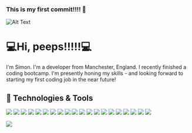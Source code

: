 ### This is my first commit!!!! 👋

![Alt Text](https://scontent.fman2-1.fna.fbcdn.net/v/t1.6435-9/211740740_10161365700035031_7415347136007861351_n.jpg?_nc_cat=103&ccb=1-3&_nc_sid=730e14&_nc_ohc=vq62_ZS3ZAEAX_3Sf-l&tn=CPLMNQlGA3lfzFqG&_nc_ht=scontent.fman2-1.fna&oh=d492a7045b1247d5d88e0a072fae415a&oe=60E3BB76)

# 💻Hi, peeps!!!!!💻

I'm Simon. I'm a developer from Manchester, England. I recently finished a coding bootcamp. I'm presently honing my skills - and looking forward to starting my first coding job in the near future!

## 🔧 Technologies & Tools

![](https://img.shields.io/badge/Linux-FCC624?style=flat&logo=linux&logoColor=black) ![](https://img.shields.io/badge/javascript-%23323330.svg?style=flat&logo=javascript&logoColor=%23F7DF1E) ![](https://img.shields.io/badge/node.js-%2343853D.svg?style=flat&logo=node-dot-js&logoColor=white) ![](https://img.shields.io/badge/html5-%23E34F26.svg?style=flat&logo=html5&logoColor=white) ![](https://img.shields.io/badge/css3-%231572B6.svg?style=flat&logo=css3&logoColor=white) ![](https://img.shields.io/badge/express.js-%23404d59.svg?style=flat&logo=express&logoColor=%2361DAFB") ![](https://img.shields.io/badge/react-%2320232a.svg?style=flat&logo=react&logoColor=%2361DAFB) ![](https://img.shields.io/badge/tailwindcss-%2338B2AC.svg?style=flat&logo=tailwind-css&logoColor=white) ![](https://img.shields.io/badge/bootstrap-%23563D7C.svg?style=flat&logo=bootstrap&logoColor=white) ![](https://img.shields.io/badge/materialui-%230081CB.svg?style=flat&logo=material-ui&logoColor=white) ![](https://img.shields.io/badge/jquery-%230769AD.svg?style=flat&logo=jquery&logoColor=white) ![](https://img.shields.io/badge/figma-%23F24E1E.svg?style=flat&logo=figma&logoColor=white) ![](https://img.shields.io/badge/VisualStudioCode-0078d7.svg?style=flat&logo=visual-studio-code&logoColor=white) ![](https://img.shields.io/badge/git-%23F05033.svg?style=flat&=git&logoColor=white) ![](https://img.shields.io/badge/github-%23121011.svg?style=flat&logo=github&logoColor=white) ![](https://img.shields.io/badge/heroku-%23430098.svg?style=flat&logo=heroku&logoColor=white) ![](https://img.shields.io/badge/mysql-%2300f.svg?style=flat&logo=mysql&logoColor=white) ![](https://img.shields.io/badge/MongoDB-%234ea94b.svg?style=for-the-badge&logo=mongodb&logoColor=white) ![](https://img.shields.io/badge/-jest-%23C21325?style=flat&logo=jest&logoColor=white) ![](https://img.shields.io/badge/Trello-%23026AA7.svg?style=flat&logo=Trello&logoColor=white)

![](https://img.shields.io/badge/git-%23F05033.svg?style=for-the-badge&logo=git&logoColor=white)

<!--
**hyperkarmic/hyperkarmic** is a ✨ _special_ ✨ repository because its `README.md` (this file) appears on your GitHub profile.

Here are some ideas to get you started:

- 🔭 I’m currently working on ...
- 🌱 I’m currently learning ...
- 👯 I’m looking to collaborate on ...
- 🤔 I’m looking for help with ...
- 💬 Ask me about ...
- 📫 How to reach me: ...
- 😄 Pronouns: ...
- ⚡ Fun fact: ...
-->
